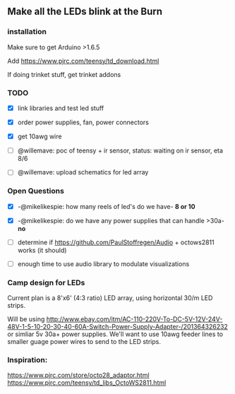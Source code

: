 ## Make all the LEDs blink at the Burn

### installation
Make sure to get Arduino >1.6.5

Add https://www.pjrc.com/teensy/td_download.html

If doing trinket stuff, get trinket addons

### TODO 

- [x] link libraries and test led stuff
- [x] order power supplies, fan, power connectors
- [x] get 10awg wire
- [ ] @willemave: poc of teensy + ir sensor, status: waiting on ir sensor, eta 8/6
- [ ] @willemave: upload schematics for led array


### Open Questions

- [x] -@mikelikespie: how many reels of led's do we have- **8 or 10**
- [x] -@mikelikespie: do we have any power supplies that can handle >30a- **no** 
- [ ] determine if https://github.com/PaulStoffregen/Audio + octows2811 works (it should)
- [ ] enough time to use audio library to modulate visualizations


### Camp design for LEDs

Current plan is a 8'x6' (4:3 ratio) LED array, using horizontal 30/m LED strips.

Will be using http://www.ebay.com/itm/AC-110-220V-To-DC-5V-12V-24V-48V-1-5-10-20-30-40-60A-Switch-Power-Supply-Adapter-/201364326232 or simliar 5v 30a+ power supplies.  We'll want to use 10awg feeder lines to smaller guage power wires to send to the LED strips. 


### Inspiration:
https://www.pjrc.com/store/octo28_adaptor.html
https://www.pjrc.com/teensy/td_libs_OctoWS2811.html